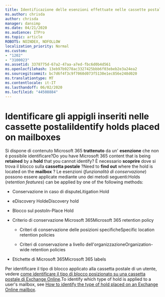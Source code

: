 ```yaml
---
title: Identificazione delle esenzioni effettuate nelle cassette postali
ms.author: chrisda
author: chrisda
manager: dansimp
ms.date: 04/21/2020
ms.audience: ITPro
ms.topic: article
ROBOTS: NOINDEX, NOFOLLOW
localization_priority: Normal
ms.custom:
- "1202"
- "3100023"
ms.assetid: 3378775d-67a2-47aa-a7ed-fbc6d0b4d561
ms.openlocfilehash: 13eb97b9278ac3327425bbb6f03ebeb2e3a24ea2
ms.sourcegitcommit: bc7d6f4f3c9f7060d073f5130e1ec856e248d020
ms.translationtype: MT
ms.contentlocale: it-IT
ms.lasthandoff: 06/02/2020
ms.locfileid: "44508884"
---
```

# <a name="identify-holds-placed-on-mailboxes"></a><span data-ttu-id="79845-102">Identificare gli appigli inseriti nelle cassette postali</span><span class="sxs-lookup"><span data-stu-id="79845-102">Identify holds placed on mailboxes</span></span>

<span data-ttu-id="79845-103">Si dispone di contenuto Microsoft 365 **trattenuto** da un' **esenzione** che non è possibile identificare?</span><span class="sxs-lookup"><span data-stu-id="79845-103">Do you have Microsoft 365 content that is being **retained** by a **hold** that you cannot identify?</span></span> <span data-ttu-id="79845-104">È necessario **scoprire** dove si trova il blocco sulla **cassetta postale** ?</span><span class="sxs-lookup"><span data-stu-id="79845-104">Need to **find out** where the hold is located on the **mailbox** ?</span></span> <span data-ttu-id="79845-105">Le esenzioni (*funzionalità di conservazione*) possono essere applicate mediante uno dei metodi seguenti:</span><span class="sxs-lookup"><span data-stu-id="79845-105">Holds (*retention features*) can be applied by one of the following methods:</span></span>
  
- <span data-ttu-id="79845-106">Conservazione in caso di dispute</span><span class="sxs-lookup"><span data-stu-id="79845-106">Litigation Hold</span></span>

- <span data-ttu-id="79845-107">eDiscovery Hold</span><span class="sxs-lookup"><span data-stu-id="79845-107">eDiscovery hold</span></span>

- <span data-ttu-id="79845-108">Blocco sul posto</span><span class="sxs-lookup"><span data-stu-id="79845-108">In-Place Hold</span></span>

- <span data-ttu-id="79845-109">Criterio di conservazione Microsoft 365</span><span class="sxs-lookup"><span data-stu-id="79845-109">Microsoft 365 retention policy</span></span> 

  - <span data-ttu-id="79845-110">Criteri di conservazione delle posizioni specifiche</span><span class="sxs-lookup"><span data-stu-id="79845-110">Specific location retention policies</span></span>

  - <span data-ttu-id="79845-111">Criteri di conservazione a livello dell'organizzazione</span><span class="sxs-lookup"><span data-stu-id="79845-111">Organization-wide retention policies</span></span>

- <span data-ttu-id="79845-112">Etichette di Microsoft 365</span><span class="sxs-lookup"><span data-stu-id="79845-112">Microsoft 365 labels</span></span>

<span data-ttu-id="79845-113">Per identificare il tipo di blocco applicato alla cassetta postale di un utente, vedere [come identificare il tipo di blocco posizionato su una cassetta postale di Exchange Online](https://docs.microsoft.com/microsoft-365/compliance/identify-a-hold-on-an-exchange-online-mailbox).</span><span class="sxs-lookup"><span data-stu-id="79845-113">To identify which type of hold is applied to a user's mailbox, see [How to identify the type of hold placed on an Exchange Online mailbox](https://docs.microsoft.com/microsoft-365/compliance/identify-a-hold-on-an-exchange-online-mailbox).</span></span>

